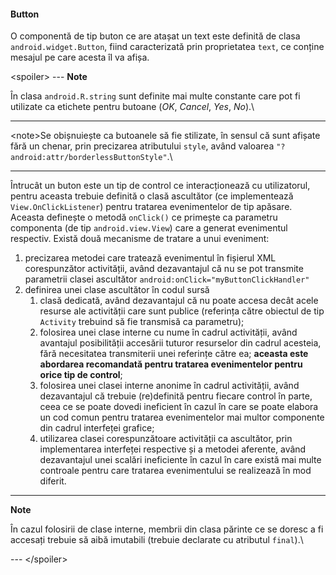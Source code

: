 #### Button

O componentă de tip buton ce are atașat un text este definită de clasa
`android.widget.Button`, fiind caracterizată prin proprietatea `text`,
ce conține mesajul pe care acesta îl va afișa.

\<spoiler> ---
**Note**

În clasa `android.R.string` sunt definite mai
multe constante care pot fi utilizate ca etichete pentru butoane (*OK*,
*Cancel*, *Yes*, *No*).\

---

\<note>Se obișnuiește ca butoanele să fie stilizate, în sensul că sunt
afișate fără un chenar, prin precizarea atributului `style`, având
valoarea `"?android:attr/borderlessButtonStyle"`.\

---

Întrucât un buton este un tip de control ce interacționează cu
utilizatorul, pentru aceasta trebuie definită o clasă ascultător (ce
implementează `View.OnClickListener`) pentru tratarea evenimentelor de
tip apăsare. Aceasta definește o metodă `onClick()` ce primește ca
parametru componenta (de tip `android.view.View`) care a generat
evenimentul respectiv. Există două mecanisme de tratare a unui
eveniment:

1.  precizarea metodei care tratează evenimentul în fișierul XML
    corespunzător activității, având dezavantajul că nu se pot transmite
    parametrii clasei ascultător `android:onClick="myButtonClickHandler"
    `
2.  definirea unei clase ascultător în codul sursă
    1.  clasă dedicată, având dezavantajul că nu poate accesa decât
        acele resurse ale activității care sunt publice (referința către
        obiectul de tip `Activity` trebuind să fie transmisă ca
        parametru);
    2.  folosirea unei clase interne cu nume în cadrul activității,
        având avantajul posibilității accesării tuturor resurselor din
        cadrul acesteia, fără necesitatea transmiterii unei referințe
        către ea; **aceasta este abordarea recomandată pentru tratarea
        evenimentelor pentru orice tip de control**;
    3.  folosirea unei clasei interne anonime în cadrul activității,
        având dezavantajul că trebuie (re)definită pentru fiecare
        control în parte, ceea ce se poate dovedi ineficient în cazul în
        care se poate elabora un cod comun pentru tratarea evenimentelor
        mai multor componente din cadrul interfeței grafice;
    4.  utilizarea clasei corespunzătoare activității ca ascultător,
        prin implementarea interfeței respective și a metodei aferente,
        având dezavantajul unei scalări ineficiente în cazul în care
        există mai multe controale pentru care tratarea evenimentului se
        realizează în mod diferit.

---
**Note**

În cazul folosirii de clase interne, membrii din clasa
părinte ce se doresc a fi accesați trebuie să aibă imutabili (trebuie
declarate cu atributul `final`).\

--- \</spoiler>
